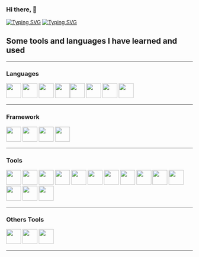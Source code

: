 ### Hi there, 👋


[![Typing SVG](https://readme-typing-svg.demolab.com?font=Fira+Code&duration=200&pause=950&color=2CF77E&multiline=true&random=false&width=1000&height=300&lines=.%2F%24%24%24%24%24%24++%2F%24%24%24%24%24%24%2F%24%24%24%24%24%24%24%24+.%2F%24%24..%2F%24%24%2F.%24%24+++%2F.%24%24+%2F%24%24%24%24%24%24%24+;.%2F%24%24__++%24%24%7C_++%24%24_%2F%7C__++%24%24__%2F%7C+.%24%24++%7C+%24%24%7C+%24%24++%7C+%24%24%7C+%24%24__++%24%24;%7C+%24%24++%5C__%2F++%7C+%24%24++%7C...+%24%24+++%7C..+.%24%24++%7C+%24%24%7C+%24%24++%7C+%24%24%7C+%24%24++%5C+%24%24;%7C+%24%24+%2F%24%24%24%24%7C+%24%24+++%7C...+%24%24+++%7C...%24%24%24%24%24%24%24%24%7C+%24%24++%7C+%24%24%7C+%24%24%24%24%24%24.;%7C+%24%24%7C_++%24%24++%7C+%24%24++%7C...+%24%24+++%7C.+..%24%24__++%24%24%7C+%24%24++%7C+%24%24%7C+%24%24__++%24%24;%7C+%24%24++%5C+%24%24++%7C+%24%24+++++%7C...+%24%24+++%7C...+%24%24++%7C+%24%24%7C+%24%24++%7C+%24%24%7C+%24%24++%5C+%24%24;%7C++%24%24%24%24%24%24%2F+%2F%24%24%24%24%24%24+++%7C+%24%24+++%7C...+%24%24++%7C+%24%24%7C++%24%24%24%24%24%24%2F%7C+%24%24%24%24%24%24%2F;+%5C______%2F+%7C______%2F+++%7C__%2F+++%7C__%2F++%7C__%2F+%5C______%2F+%7C_______%2F+)](https://git.io/typing-svg)
[![Typing SVG](https://readme-typing-svg.demolab.com?font=Fira+Code&pause=2000&color=2CF77E&random=false&width=435&lines=Hi%2C+It's+Marc+developer+Frontend;I+like+also+the+Backend)](https://git.io/typing-svg)


## Some tools and languages I have learned and used
______________________________________
### Languages

<img width="40px" src="https://cdn.jsdelivr.net/gh/devicons/devicon@latest/icons/javascript/javascript-original.svg" />          <img width="40px" src="https://cdn.jsdelivr.net/gh/devicons/devicon@latest/icons/php/php-original.svg" />          <img width="40px" src="https://cdn.jsdelivr.net/gh/devicons/devicon@latest/icons/python/python-original.svg" />          <img width="40px" src="https://cdn.jsdelivr.net/gh/devicons/devicon@latest/icons/java/java-original-wordmark.svg" /><img width="40px" src="https://cdn.jsdelivr.net/gh/devicons/devicon@latest/icons/html5/html5-original-wordmark.svg" />          <img width="40px" src="https://cdn.jsdelivr.net/gh/devicons/devicon@latest/icons/css3/css3-original-wordmark.svg" />          <img width="40px" src="https://cdn.jsdelivr.net/gh/devicons/devicon@latest/icons/mysql/mysql-original-wordmark.svg" />          <img width="40px" src="https://cdn.jsdelivr.net/gh/devicons/devicon@latest/icons/git/git-original.svg" />

_______________________________________
### Framework

<img width="40px" src="https://cdn.jsdelivr.net/gh/devicons/devicon@latest/icons/bootstrap/bootstrap-original-wordmark.svg" />          <img width="40px" src="https://cdn.jsdelivr.net/gh/devicons/devicon@latest/icons/vuejs/vuejs-original-wordmark.svg" />          <img width="40px" src="https://cdn.jsdelivr.net/gh/devicons/devicon@latest/icons/laravel/laravel-original-wordmark.svg" />          <img width="40px" src="https://cdn.jsdelivr.net/gh/devicons/devicon@latest/icons/spring/spring-original-wordmark.svg" />

_______________________________________
### Tools

<img width="40px" src="https://cdn.jsdelivr.net/gh/devicons/devicon@latest/icons/webstorm/webstorm-original.svg" />          <img width="40px" src="https://cdn.jsdelivr.net/gh/devicons/devicon@latest/icons/phpstorm/phpstorm-original.svg" />          <img  width="40px" src="https://cdn.jsdelivr.net/gh/devicons/devicon@latest/icons/vscode/vscode-original-wordmark.svg" />          <img width="40px" src="https://cdn.jsdelivr.net/gh/devicons/devicon@latest/icons/postman/postman-original.svg" />          <img width="40px" src="https://cdn.jsdelivr.net/gh/devicons/devicon@latest/icons/insomnia/insomnia-original.svg" />          <img width="40px" src="https://cdn.jsdelivr.net/gh/devicons/devicon@latest/icons/figma/figma-original.svg" />          <img width="40px" src="https://cdn.jsdelivr.net/gh/devicons/devicon@latest/icons/mariadb/mariadb-original-wordmark.svg" />          <img width="40px" src="https://cdn.jsdelivr.net/gh/devicons/devicon@latest/icons/vim/vim-original.svg" />      <img width="40px" src="https://cdn.jsdelivr.net/gh/devicons/devicon@latest/icons/nginx/nginx-original.svg" />          <img width="40px" src="https://cdn.jsdelivr.net/gh/devicons/devicon@latest/icons/npm/npm-original-wordmark.svg" />          <img width="40px" src="https://cdn.jsdelivr.net/gh/devicons/devicon@latest/icons/powershell/powershell-original.svg" />         <img width="40px" src="https://cdn.jsdelivr.net/gh/devicons/devicon@latest/icons/github/github-original.svg" />        <img width="40px" src="https://cdn.jsdelivr.net/gh/devicons/devicon@latest/icons/gitlab/gitlab-original.svg" />    <img width="40px" src="https://cdn.jsdelivr.net/gh/devicons/devicon@latest/icons/composer/composer-original.svg" />



________________________________________
### Others Tools

<img width="40px" src="https://cdn.jsdelivr.net/gh/devicons/devicon@latest/icons/slack/slack-original.svg" />          <img width="40px" src="https://cdn.jsdelivr.net/gh/devicons/devicon@latest/icons/notion/notion-original.svg" />    <img width="40px" src="https://cdn.jsdelivr.net/gh/devicons/devicon@latest/icons/canva/canva-original.svg" />



_________________________________________














          

<!--
**MarcBoillot/MarcBoillot** is a ✨ _special_ ✨ repository because its `README.md` (this file) appears on your GitHub profile.

Here are some ideas to get you started:

- 🔭 I’m currently working on ...
- 🌱 I’m currently learning ...
- 👯 I’m looking to collaborate on ...
- 🤔 I’m looking for help with ...
- 💬 Ask me about ...
- 📫 How to reach me: ...
- 😄 Pronouns: ...
- ⚡ Fun fact: ...
-->
